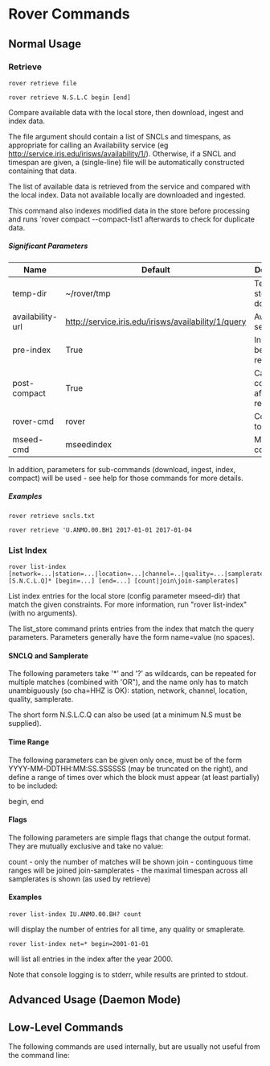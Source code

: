 
# Rover Commands

## Normal Usage


### Retrieve

    rover retrieve file

    rover retrieve N.S.L.C begin [end]

Compare available data with the local store, then download, ingest and index data.

The file argument should contain a list of SNCLs and timespans, as appropriate for calling an Availability service (eg http://service.iris.edu/irisws/availability/1/).  Otherwise, if a SNCL and timespan are given, a (single-line) file will be automatically constructed containing that data.

The list of available data is retrieved from the service and compared with the local index.  Data not available locally are downloaded and ingested.

This command also indexes modified data in the store before processing and runs `rover compact --compact-list1 afterwards to check for duplicate data.

##### Significant Parameters

|  Name               | Default              | Description                     |
| ------------------- | -------------------- | ------------------------------- |
| temp-dir            | ~/rover/tmp          | Temporary storage for downloads |
| availability-url    | http://service.iris.edu/irisws/availability/1/query | Availability service url        |
| pre-index           | True                 | Index before retrieval?         |
| post-compact        | True                 | Call compact after retrieval?   |
| rover-cmd           | rover                | Command to run rover            |
| mseed-cmd           | mseedindex           | Mseedindex command              |

In addition, parameters for sub-commands (download, ingest, index, compact) will be used - see help for those commands for more details.

##### Examples

    rover retrieve sncls.txt

    rover retrieve 'U.ANMO.00.BH1 2017-01-01 2017-01-04


### List Index

    rover list-index [network=...|station=...|location=...|channel=..|quality=...|samplerate=...]*       [S.N.C.L.Q]* [begin=...] [end=...] [count|join\join-samplerates]

List index entries for the local store (config parameter mseed-dir) that match the given constraints.  For more information, run "rover list-index" (with no arguments).

The list_store command prints entries from the index that match the query parameters.  Parameters generally have the form name=value (no spaces).

#### SNCLQ and Samplerate

The following parameters take '*' and '?' as wildcards, can be repeated for multiple matches (combined with 'OR"), and the name only has to match unambiguously (so cha=HHZ is OK): station, network, channel, location, quality, samplerate.

The short form N.S.L.C.Q can also be used (at a minimum N.S must be supplied).

#### Time Range

The following parameters can be given only once, must be of the form YYYY-MM-DDTHH:MM:SS.SSSSSS (may be truncated on the right), and define a range of times over which the block must appear (at least partially) to be included:

  begin, end

#### Flags

The following parameters are simple flags that change the output format.  They are mutually exclusive and take no value:

  count - only the number of matches will be shown   join - continguous time ranges will be joined   join-samplerates - the maximal timespan across all     samplerates is shown (as used by retrieve)

#### Examples

    rover list-index IU.ANMO.00.BH? count

will display the number of entries for all time, any quality or smaplerate.

    rover list-index net=* begin=2001-01-01

will list all entries in the index after the year 2000.

Note that console logging is to stderr, while results are printed to stdout.
    
## Advanced Usage (Daemon Mode)

## Low-Level Commands

The following commands are used internally, but are usually not useful
from the command line:

